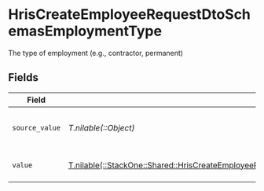# HrisCreateEmployeeRequestDtoSchemasEmploymentType

The type of employment (e.g., contractor, permanent)


## Fields

| Field                                                                                                                                                                                      | Type                                                                                                                                                                                       | Required                                                                                                                                                                                   | Description                                                                                                                                                                                | Example                                                                                                                                                                                    |
| ------------------------------------------------------------------------------------------------------------------------------------------------------------------------------------------ | ------------------------------------------------------------------------------------------------------------------------------------------------------------------------------------------ | ------------------------------------------------------------------------------------------------------------------------------------------------------------------------------------------ | ------------------------------------------------------------------------------------------------------------------------------------------------------------------------------------------ | ------------------------------------------------------------------------------------------------------------------------------------------------------------------------------------------ |
| `source_value`                                                                                                                                                                             | *T.nilable(::Object)*                                                                                                                                                                      | :heavy_minus_sign:                                                                                                                                                                         | The source value of the employment type.                                                                                                                                                   | Permanent                                                                                                                                                                                  |
| `value`                                                                                                                                                                                    | [T.nilable(::StackOne::Shared::HrisCreateEmployeeRequestDtoSchemasEmploymentEmploymentTypeValue)](../../models/shared/hriscreateemployeerequestdtoschemasemploymentemploymenttypevalue.md) | :heavy_minus_sign:                                                                                                                                                                         | The type of the employment.                                                                                                                                                                | permanent                                                                                                                                                                                  |